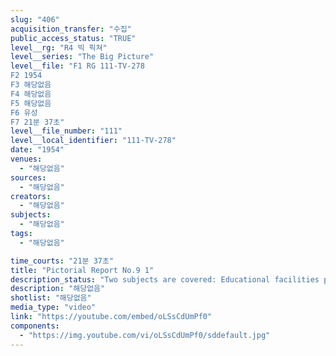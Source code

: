 ```yaml
---
slug: "406"
acquisition_transfer: "수집"
public_access_status: "TRUE"
level__rg: "R4 빅 픽쳐"
level__series: "The Big Picture"
level__file: "F1 RG 111-TV-278
F2 1954
F3 해당없음
F4 해당없음
F5 해당없음
F6 유성
F7 21분 37초"
level__file_number: "111"
level__local_identifier: "111-TV-278"
date: "1954"
venues: 
  - "해당없음"
sources: 
  - "해당없음"
creators: 
  - "해당없음"
subjects: 
  - "해당없음"
tags: 
  - "해당없음"

time_courts: "21분 37초"
title: "Pictorial Report No.9 1"
description_status: "Two subjects are covered: Educational facilities provided by the Army for American service dependents in Germany; and a letter from a Mother C she had visited her son at For Bragg, N.C. (Mrs. Charles Porter Athertor Exeter, New Hampshire)"
description: "해당없음"
shotlist: "해당없음"
media_type: "video"
link: "https://youtube.com/embed/oLSsCdUmPf0"
components: 
  - "https://img.youtube.com/vi/oLSsCdUmPf0/sddefault.jpg"
---
```

